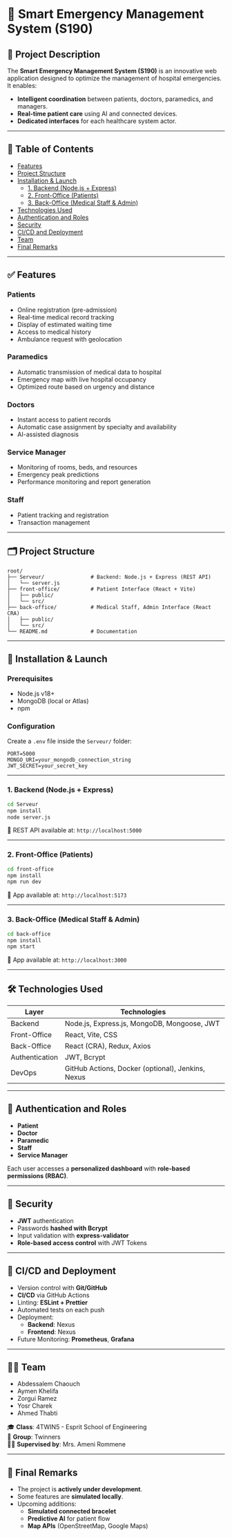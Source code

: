 # 🏥 Smart Emergency Management System (S190)

## 📌 Project Description

The **Smart Emergency Management System (S190)** is an innovative web application designed to optimize the management of hospital emergencies. It enables:

- **Intelligent coordination** between patients, doctors, paramedics, and managers.
- **Real-time patient care** using AI and connected devices.
- **Dedicated interfaces** for each healthcare system actor.

---

## 🧾 Table of Contents

- [Features](#features)
- [Project Structure](#project-structure)
- [Installation & Launch](#installation--launch)
  - [1. Backend (Node.js + Express)](#1-backend-nodejs--express)
  - [2. Front-Office (Patients)](#2-front-office-patients)
  - [3. Back-Office (Medical Staff & Admin)](#3-back-office-medical-staff--admin)
- [Technologies Used](#technologies-used)
- [Authentication and Roles](#authentication-and-roles)
- [Security](#security)
- [CI/CD and Deployment](#cicd-and-deployment)
- [Team](#team)
- [Final Remarks](#final-remarks)

---

## ✅ Features

### Patients

- Online registration (pre-admission)
- Real-time medical record tracking
- Display of estimated waiting time
- Access to medical history
- Ambulance request with geolocation

### Paramedics

- Automatic transmission of medical data to hospital
- Emergency map with live hospital occupancy
- Optimized route based on urgency and distance

### Doctors

- Instant access to patient records
- Automatic case assignment by specialty and availability
- AI-assisted diagnosis

### Service Manager

- Monitoring of rooms, beds, and resources
- Emergency peak predictions
- Performance monitoring and report generation

### Staff

- Patient tracking and registration
- Transaction management

---

## 🗂 Project Structure

```
root/
├── Serveur/               # Backend: Node.js + Express (REST API)
│   └── server.js
├── front-office/          # Patient Interface (React + Vite)
│   ├── public/
│   └── src/
├── back-office/           # Medical Staff, Admin Interface (React CRA)
│   ├── public/
│   └── src/
└── README.md              # Documentation
```

---

## 🚀 Installation & Launch

### Prerequisites

- Node.js v18+
- MongoDB (local or Atlas)
- npm

### Configuration

Create a `.env` file inside the `Serveur/` folder:

```env
PORT=5000
MONGO_URI=your_mongodb_connection_string
JWT_SECRET=your_secret_key
```

---

### 1. Backend (Node.js + Express)

```bash
cd Serveur
npm install
node server.js
```

📍 REST API available at: `http://localhost:5000`

---

### 2. Front-Office (Patients)

```bash
cd front-office
npm install
npm run dev
```

📍 App available at: `http://localhost:5173`

---

### 3. Back-Office (Medical Staff & Admin)

```bash
cd back-office
npm install
npm start
```

📍 App available at: `http://localhost:3000`

---

## 🛠 Technologies Used

| Layer         | Technologies                                                |
|---------------|-------------------------------------------------------------|
| Backend       | Node.js, Express.js, MongoDB, Mongoose, JWT                 |
| Front-Office  | React, Vite, CSS                                            |
| Back-Office   | React (CRA), Redux, Axios                                   |
| Authentication| JWT, Bcrypt                                                 |
| DevOps        | GitHub Actions, Docker (optional), Jenkins, Nexus           |

---

## 👤 Authentication and Roles

- **Patient**
- **Doctor**
- **Paramedic**
- **Staff**
- **Service Manager**

Each user accesses a **personalized dashboard** with **role-based permissions (RBAC)**.

---

## 🔐 Security

- **JWT** authentication
- Passwords **hashed with Bcrypt**
- Input validation with **express-validator**
- **Role-based access control** with JWT Tokens

---

## 🔄 CI/CD and Deployment

- Version control with **Git/GitHub**
- **CI/CD** via GitHub Actions
- Linting: **ESLint + Prettier**
- Automated tests on each push
- Deployment:
  - **Backend**: Nexus
  - **Frontend**: Nexus
- Future Monitoring: **Prometheus**, **Grafana**

---

## 👨‍💻 Team

- Abdessalem Chaouch  
- Aymen Khelifa  
- Zorgui Ramez  
- Yosr Charek  
- Ahmed Thabti  

🎓 **Class**: 4TWIN5 - Esprit School of Engineering  
👥 **Group**: Twinners  
🧑‍🏫 **Supervised by**: Mrs. Ameni Rommene

---

## 📌 Final Remarks

- The project is **actively under development**.
- Some features are **simulated locally**.
- Upcoming additions:
  - **Simulated connected bracelet**
  - **Predictive AI** for patient flow
  - **Map APIs** (OpenStreetMap, Google Maps)
